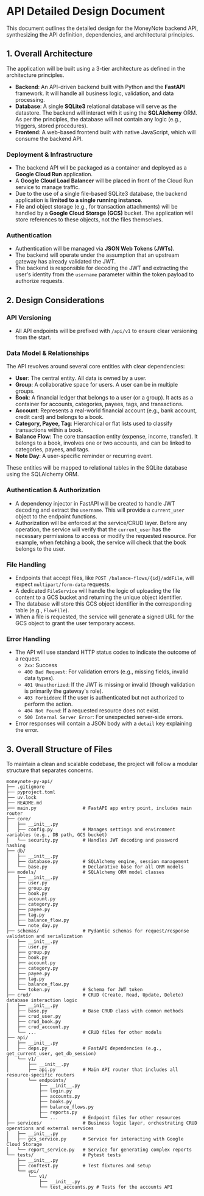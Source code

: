 # API Detailed Design Document

This document outlines the detailed design for the MoneyNote backend API, synthesizing the API definition, dependencies, and architectural principles.

## 1. Overall Architecture

The application will be built using a 3-tier architecture as defined in the architecture principles.

*   **Backend**: An API-driven backend built with Python and the **FastAPI** framework. It will handle all business logic, validation, and data processing.
*   **Database**: A single **SQLite3** relational database will serve as the datastore. The backend will interact with it using the **SQLAlchemy** ORM. As per the principles, the database will not contain any logic (e.g., triggers, stored procedures).
*   **Frontend**: A web-based frontend built with native JavaScript, which will consume the backend API.

### Deployment & Infrastructure

*   The backend API will be packaged as a container and deployed as a **Google Cloud Run** application.
*   A **Google Cloud Load Balancer** will be placed in front of the Cloud Run service to manage traffic.
*   Due to the use of a single file-based SQLite3 database, the backend application is **limited to a single running instance**.
*   File and object storage (e.g., for transaction attachments) will be handled by a **Google Cloud Storage (GCS)** bucket. The application will store references to these objects, not the files themselves.

### Authentication

*   Authentication will be managed via **JSON Web Tokens (JWTs)**.
*   The backend will operate under the assumption that an upstream gateway has already validated the JWT.
*   The backend is responsible for decoding the JWT and extracting the user's identity from the `username` parameter within the token payload to authorize requests.

## 2. Design Considerations

### API Versioning

*   All API endpoints will be prefixed with `/api/v1` to ensure clear versioning from the start.

### Data Model & Relationships

The API revolves around several core entities with clear dependencies:

*   **User**: The central entity. All data is owned by a user.
*   **Group**: A collaborative space for users. A user can be in multiple groups.
*   **Book**: A financial ledger that belongs to a user (or a group). It acts as a container for accounts, categories, payees, tags, and transactions.
*   **Account**: Represents a real-world financial account (e.g., bank account, credit card) and belongs to a book.
*   **Category, Payee, Tag**: Hierarchical or flat lists used to classify transactions within a book.
*   **Balance Flow**: The core transaction entity (expense, income, transfer). It belongs to a book, involves one or two accounts, and can be linked to categories, payees, and tags.
*   **Note Day**: A user-specific reminder or recurring event.

These entities will be mapped to relational tables in the SQLite database using the SQLAlchemy ORM.

### Authentication & Authorization

*   A dependency injector in FastAPI will be created to handle JWT decoding and extract the `username`. This will provide a `current_user` object to the endpoint functions.
*   Authorization will be enforced at the service/CRUD layer. Before any operation, the service will verify that the `current_user` has the necessary permissions to access or modify the requested resource. For example, when fetching a book, the service will check that the book belongs to the user.

### File Handling

*   Endpoints that accept files, like `POST /balance-flows/{id}/addFile`, will expect `multipart/form-data` requests.
*   A dedicated `FileService` will handle the logic of uploading the file content to a GCS bucket and returning the unique object identifier.
*   The database will store this GCS object identifier in the corresponding table (e.g., `FlowFile`).
*   When a file is requested, the service will generate a signed URL for the GCS object to grant the user temporary access.

### Error Handling

*   The API will use standard HTTP status codes to indicate the outcome of a request.
    *   `2xx`: Success
    *   `400 Bad Request`: For validation errors (e.g., missing fields, invalid data types).
    *   `401 Unauthorized`: If the JWT is missing or invalid (though validation is primarily the gateway's role).
    *   `403 Forbidden`: If the user is authenticated but not authorized to perform the action.
    *   `404 Not Found`: If a requested resource does not exist.
    *   `500 Internal Server Error`: For unexpected server-side errors.
*   Error responses will contain a JSON body with a `detail` key explaining the error.

## 3. Overall Structure of Files

To maintain a clean and scalable codebase, the project will follow a modular structure that separates concerns.

```
moneynote-py-api/
├── .gitignore
├── pyproject.toml
├── uv.lock
├── README.md
├── main.py                 # FastAPI app entry point, includes main router
├── core/
│   ├── __init__.py
│   ├── config.py           # Manages settings and environment variables (e.g., DB path, GCS bucket)
│   └── security.py         # Handles JWT decoding and password hashing
├── db/
│   ├── __init__.py
│   ├── database.py         # SQLAlchemy engine, session management
│   └── base.py             # Declarative base for all ORM models
├── models/                 # SQLAlchemy ORM model classes
│   ├── __init__.py
│   ├── user.py
│   ├── group.py
│   ├── book.py
│   ├── account.py
│   ├── category.py
│   ├── payee.py
│   ├── tag.py
│   ├── balance_flow.py
│   └── note_day.py
├── schemas/                # Pydantic schemas for request/response validation and serialization
│   ├── __init__.py
│   ├── user.py
│   ├── group.py
│   ├── book.py
│   ├── account.py
│   ├── category.py
│   ├── payee.py
│   ├── tag.py
│   ├── balance_flow.py
│   └── token.py            # Schema for JWT token
├── crud/                   # CRUD (Create, Read, Update, Delete) database interaction logic
│   ├── __init__.py
│   ├── base.py             # Base CRUD class with common methods
│   ├── crud_user.py
│   ├── crud_book.py
│   ├── crud_account.py
│   └── ...                 # CRUD files for other models
├── api/
│   ├── __init__.py
│   ├── deps.py             # FastAPI dependencies (e.g., get_current_user, get_db_session)
│   └── v1/
│       ├── __init__.py
│       ├── api.py          # Main API router that includes all resource-specific routers
│       └── endpoints/
│           ├── __init__.py
│           ├── login.py
│           ├── accounts.py
│           ├── books.py
│           ├── balance_flows.py
│           ├── reports.py
│           └── ...         # Endpoint files for other resources
├── services/               # Business logic layer, orchestrating CRUD operations and external services
│   ├── __init__.py
│   ├── gcs_service.py      # Service for interacting with Google Cloud Storage
│   └── report_service.py   # Service for generating complex reports
└── tests/                  # Pytest tests
    ├── __init__.py
    ├── conftest.py         # Test fixtures and setup
    └── api/
        └── v1/
            ├── __init__.py
            └── test_accounts.py # Tests for the accounts API
```
